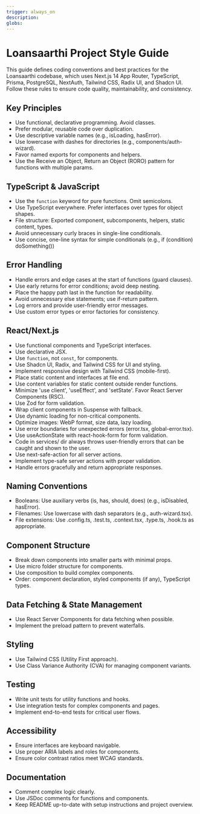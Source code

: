 ```yaml
---
trigger: always_on
description: 
globs: 
---
```

# Loansaarthi Project Style Guide

This guide defines coding conventions and best practices for the Loansaarthi codebase, which uses Next.js 14 App Router, TypeScript, Prisma, PostgreSQL, NextAuth, Tailwind CSS, Radix UI, and Shadcn UI. Follow these rules to ensure code quality, maintainability, and consistency.

## Key Principles
- Use functional, declarative programming. Avoid classes.
- Prefer modular, reusable code over duplication.
- Use descriptive variable names (e.g., isLoading, hasError).
- Use lowercase with dashes for directories (e.g., components/auth-wizard).
- Favor named exports for components and helpers.
- Use the Receive an Object, Return an Object (RORO) pattern for functions with multiple params.

## TypeScript & JavaScript
- Use the `function` keyword for pure functions. Omit semicolons.
- Use TypeScript everywhere. Prefer interfaces over types for object shapes.
- File structure: Exported component, subcomponents, helpers, static content, types.
- Avoid unnecessary curly braces in single-line conditionals.
- Use concise, one-line syntax for simple conditionals (e.g., if (condition) doSomething())

## Error Handling
- Handle errors and edge cases at the start of functions (guard clauses).
- Use early returns for error conditions; avoid deep nesting.
- Place the happy path last in the function for readability.
- Avoid unnecessary else statements; use if-return pattern.
- Log errors and provide user-friendly error messages.
- Use custom error types or error factories for consistency.

## React/Next.js
- Use functional components and TypeScript interfaces.
- Use declarative JSX.
- Use `function`, not `const`, for components.
- Use Shadcn UI, Radix, and Tailwind CSS for UI and styling.
- Implement responsive design with Tailwind CSS (mobile-first).
- Place static content and interfaces at file end.
- Use content variables for static content outside render functions.
- Minimize 'use client', 'useEffect', and 'setState'. Favor React Server Components (RSC).
- Use Zod for form validation.
- Wrap client components in Suspense with fallback.
- Use dynamic loading for non-critical components.
- Optimize images: WebP format, size data, lazy loading.
- Use error boundaries for unexpected errors (error.tsx, global-error.tsx).
- Use useActionState with react-hook-form for form validation.
- Code in services/ dir always throws user-friendly errors that can be caught and shown to the user.
- Use next-safe-action for all server actions.
- Implement type-safe server actions with proper validation.
- Handle errors gracefully and return appropriate responses.

## Naming Conventions
- Booleans: Use auxiliary verbs (is, has, should, does) (e.g., isDisabled, hasError).
- Filenames: Use lowercase with dash separators (e.g., auth-wizard.tsx).
- File extensions: Use .config.ts, .test.ts, .context.tsx, .type.ts, .hook.ts as appropriate.

## Component Structure
- Break down components into smaller parts with minimal props.
- Use micro folder structure for components.
- Use composition to build complex components.
- Order: component declaration, styled components (if any), TypeScript types.

## Data Fetching & State Management
- Use React Server Components for data fetching when possible.
- Implement the preload pattern to prevent waterfalls.

## Styling
- Use Tailwind CSS (Utility First approach).
- Use Class Variance Authority (CVA) for managing component variants.

## Testing
- Write unit tests for utility functions and hooks.
- Use integration tests for complex components and pages.
- Implement end-to-end tests for critical user flows.

## Accessibility
- Ensure interfaces are keyboard navigable.
- Use proper ARIA labels and roles for components.
- Ensure color contrast ratios meet WCAG standards.

## Documentation
- Comment complex logic clearly.
- Use JSDoc comments for functions and components.
- Keep README up-to-date with setup instructions and project overview.
